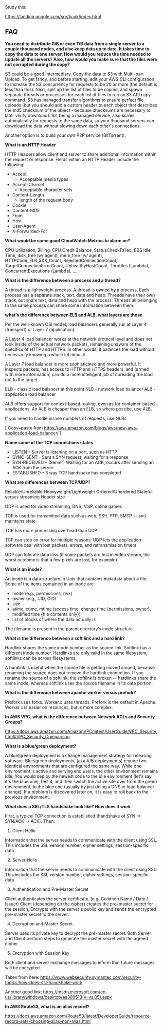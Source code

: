 
Study this:

https://landing.google.com/sre/book/index.html




## FAQ


**You need to distribute GiB or even TiB data from a single server to a couple thousand nodes, and also keep data up to date. It takes time to copy the data to one server. How would you reduce the time needed to update all the servers? Also, how would you make sure that the files were not corrupted during the copy?**

S3 could be a good intermediary.  Copy the data to S3 with Multi-part Upload.  To get fancy, and before starting, edit your AWS CLI configuration to increase the S3 concurrency for requests to be 20 or more (the default is less than this). Next, split up the list of files to be copied, and spawn separate threads or processes for each list of files to run an S3 API copy command.  S3 has managed transfer algorithms to ensure perfect file uploads (but you should add a custom header to each object that describes the md5 checksum of the object - because checksums are necessary to later verify download).  S3, being a managed service, also scales automatically for requests to the same data, so your thousand servers can download the data without slowing down each other's connections.

Another option is to build your own P2P service (BitTorrent).




**What is an HTTP Header**

HTTP Headers allow client and server to share additional information within the request or response.  Fields within an HTTP Header include the following:

* Accept
	* Acceptable media types
* Accept-Charset
	* Acceptable character sets
* Content-Length
	* length of the request body
* Cookie
* Content-MD5
* From
* Host
* User-Agent
* X-Forwarded-For




**What would be some good CloudWatch Metrics to alarm on?**

CPU Utilization, Billing, CPU Credit Balance, StatusCheckFailed, EBS Idle Time, disk_free (w/ agent), mem_free (w/ agent), HTTPCode_ELB_5XX_Count, RejectedConnectionCount, TargetConnectionErrorCount, UnhealthyHostCount, Throttles (Lambda), ConcurrentExecutions (Lambda), ....







**What is the difference between a process and a thread?**

A thread is a lightweight process. A thread is owned by a process. Each process has a separate stack, text, data and heap. Threads have their own stack, but share text, data and heap with the process. Threads all belonging to the same process can share some information between them. 







**what's the difference between ELB and ALB, what layers are those**

Per the well-known OSI model, load balancers generally run at Layer 4 (transport) or Layer 7 (application).

A Layer 4 load balancer works at the network protocol level and does not look inside of the actual network packets, remaining unaware of the specifics of HTTP and HTTPS. In other words, it balances the load without necessarily knowing a whole lot about it.

A Layer 7 load balancer is more sophisticated and more powerful. It inspects packets, has access to HTTP and HTTPS headers, and (armed with more information) can do a more intelligent job of spreading the load out to the target.

ELB - classic load balancer at this point
NLB - network load balancer
ALB - application load balancer

ALB offers support for context-based routing, even as for container-based applications.  An ALB is cheaper than an ELB, so where possibe, use ALB. 

If you need to handle insane numbers of requests, use NLBs.



[ Copy+paste from https://aws.amazon.com/blogs/aws/new-aws-application-load-balancer/ ]




**Name some of the TCP connections states**

* LISTEN – Server is listening on a port, such as HTTP
* SYNC-SENT – Sent a SYN request, waiting for a response
* SYN-RECEIVED – (Server) Waiting for an ACK, occurs after sending an ACK from the server
* ESTABLISHED – 3 way TCP handshake has completed




**What are differences between TCP/UDP?**

Reliable/Unreliable
Heavyweight/Lightweight
Ordered/Unordered
Stateful versus streaming
Header size

UDP is used for video streaming, DNS, VoIP, online games

TCP is used for transmitted data such as web, SSH, FTP, SMTP -- and maintains state

TCP has more processing overhead than UDP

TCP can stop on error for multiple reasons; UDP lets the application software deal with lost packets, errors, and retransmission timers

UDP can tolerate data loss (if some packets are lost in video stream, the worst outcome is that a few pixels are lost, for example)





**What is an inode?**

An inode is a data structure in Unix that contains metadata about a file. Some of the items contained in an inode are:
* mode (e.g., permissions, rwx)
* owner (e.g., UID, GID)
* size
* atime, ctime, mtime (access time, change time {permissions, owner}, modified time {file contents only})
* list of blocks of where the data actually is

The filename is present in the parent directory’s inode structure.



**What is the difference between a soft link and a hard link?**

Hardlink shares the same inode number as the source link. Softlink has a different inode number. Hardlinks are only valid in the same filesystem, softlinks can be across filesystems. 

A hardlink is useful when the source file is getting moved around, because renaming the source does not remove the hardlink connection. If you rename the source of a softlink, the softlink is broken -- hardlinks share the same inode, whereas softlink uses the source filename in its data portion.




**What is the difference between apache worker versus prefork?**

Prefork uses forks. Worker.c uses threads.  Prefork is the default in Apache. Worker.c is easier on resources, but is more complex.




**In AWS VPC, what is the difference between Network ACLs and Security Groups?**

https://docs.aws.amazon.com/AmazonVPC/latest/UserGuide/VPC_Security.html#VPC_Security_Comparison





**What is a blue/green deployment?**

A blue/green deployment is a change management strategy for releasing software. Blue/green deployments, (aka A/B deployments) require two identical environments that are configured the same way. While one environment is active and serving end users, the other environment remains idle. You would deploy the newest code to the idle environment (let's say it's the blue one), test it, and then switch the active site over from the green environment, to the blue one (usually by just doing a DNS or load balancer change).  If a problem is discovered later on, it is easy to roll back to the previous environment. 




**What does a SSL/TLS handshake look like? How does it work**

First, a typical TCP connection is established (handshake of SYN -> SYN/ACK -> ACK). Then,

1.  Client Hello

Information that the server needs to communicate with the client using SSL. This includes the SSL version number, cipher settings, session-specific data.

2.  Server Hello

Information that the server needs to communicate with the client using SSL. This includes the SSL version number, cipher settings, session-specific data.

3.  Authentication and Pre-Master Secret

Client authenticates the server certificate. (e.g. Common Name / Date / Issuer) Client (depending on the cipher) creates the pre-master secret for the session, Encrypts with the server's public key and sends the encrypted pre-master secret to the server.

4.  Decryption and Master Secret

Server uses its private key to decrypt the pre-master secret. Both Server and Client perform steps to generate the master secret with the agreed cipher.

5.  Encryption with Session Key

Both client and server exchange messages to inform that future messages will be encrypted.

 
Taken from here:  https://www.websecurity.symantec.com/security-topics/how-does-ssl-handshake-work

Another good link:  https://msdn.microsoft.com/en-us/library/windows/desktop/aa380513(v=vs.85).aspx





**In AWS Route53, what is an alias record?**

https://docs.aws.amazon.com/Route53/latest/DeveloperGuide/resource-record-sets-choosing-alias-non-alias.html





